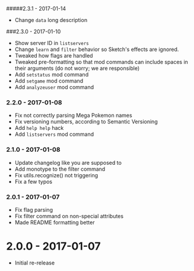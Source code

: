 #####2.3.1 - 2017-01-14
 * Change `data` long description

###2.3.0 - 2017-01-10
 * Show server ID in `listservers`
 * Change `learn` and `filter` behavior so Sketch's effects are ignored.
 * Tweaked how flags are handled
 * Tweaked pre-formatting so that mod commands can include spaces in their arguments (do not worry; we are responsible)
 * Add `setstatus` mod command
 * Add `setgame` mod command
 * Add `analyzeuser` mod command

### 2.2.0 - 2017-01-08
 * Fix not correctly parsing Mega Pokemon names
 * Fix versioning numbers, according to Semantic Versioning
 * Add `help help` hack
 * Add `listservers` mod command

### 2.1.0 - 2017-01-08
 * Update changelog like you are supposed to
 * Add monotype to the filter command
 * Fix utils.recognize() not triggering
 * Fix a few typos

### 2.0.1 - 2017-01-07
 * Fix flag parsing
 * Fix filter command on non-special attributes
 * Made README formatting better

# 2.0.0 - 2017-01-07
 * Initial re-release